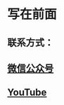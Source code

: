 #

# 写在前面

## 联系方式：  

## <u>[微信公众号](https://raw.githubusercontent.com/ssooenftzero/0X/master/YouTube/icon/%E5%BE%AE%E4%BF%A1%E5%85%AC%E4%BC%97%E5%8F%B7.JPG)</u>

## <u>[YouTube](https://www.youtube.com/channel/UCS6QM2n96qXmqURNikf3ceA?view_as=subscriber)</u>
		
#

#